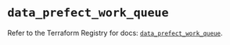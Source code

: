 # `data_prefect_work_queue`

Refer to the Terraform Registry for docs: [`data_prefect_work_queue`](https://registry.terraform.io/providers/prefecthq/prefect/2.89.0/docs/data-sources/work_queue).

